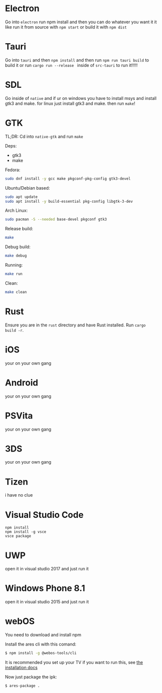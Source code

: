 # Electron
Go into ``electron`` run npm install and then you can do whatever you want it it like run it from source with ``npm start`` or build it with ``npm dist``

# Tauri
Go into ``tauri`` and then ``npm install`` and then run ``npm run tauri build`` to build it or run ``cargo run --release
`` inside of ``src-tauri`` to run it!!!!!

# SDL
Go inside of ``native`` and if ur on windows you have to install msys and install gtk3 and make. for linux just install gtk3 and make. then run ``make``!

# GTK
TL;DR: Cd into ``native-gtk`` and run `make`

Deps:
- gtk3
- make

Fedora:
```bash
sudo dnf install -y gcc make pkgconf-pkg-config gtk3-devel
```

Ubuntu/Debian based:
```bash
sudo apt update
sudo apt install -y build-essential pkg-config libgtk-3-dev
```

Arch Linux:
```bash
sudo pacman -S --needed base-devel pkgconf gtk3
```

Release build:
```bash
make
```

Debug build:
```bash
make debug
```

Running:
```bash
make run
```

Clean:
```bash
make clean
```

# Rust
Ensure you are in the `rust` directory and have Rust installed. Run `cargo build -r`.

# iOS
your on your own gang

# Android
your on your own gang

# PSVita
your on your own gang

# 3DS
your on your own gang

# Tizen
i have no clue

# Visual Studio Code
```
npm install
npm install -g vsce
vsce package
```

# UWP
open it in visual studio 2017 and just run it

# Windows Phone 8.1
open it in visual studio 2015 and just run it

# webOS
You need to download and install npm

Install the ares cli with this comand:
```bash
$ npm install -g @webos-tools/cli
```

It is recommended you set up your TV if you want to run this, see [the installation docs](installing.md)

Now just package the ipk:
```bash
$ ares-package .
```